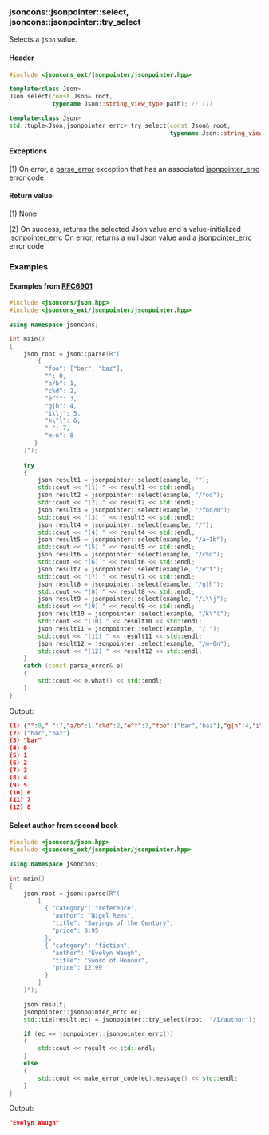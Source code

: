 ### jsoncons::jsonpointer::select, jsoncons::jsonpointer::try_select

Selects a `json` value.

#### Header
```c++
#include <jsoncons_ext/jsonpointer/jsonpointer.hpp>

template<class Json>
Json select(const Json& root, 
            typename Json::string_view_type path); // (1)

template<class Json>
std::tuple<Json,jsonpointer_errc> try_select(const Json& root, 
                                             typename Json::string_view_type path);  // (2)

```

#### Exceptions

(1) On error, a [parse_error](../parse_error.md) exception that has an associated [jsonpointer_errc](jsonpointer_errc.md) error code.

#### Return value

(1) None

(2) On success, returns the selected Json value and a value-initialized [jsonpointer_errc](jsonpointer_errc.md)
On error, returns a null Json value and a [jsonpointer_errc](jsonpointer_errc.md) error code 

### Examples

#### Examples from [RFC6901](https://tools.ietf.org/html/rfc6901)

```c++
#include <jsoncons/json.hpp>
#include <jsoncons_ext/jsonpointer/jsonpointer.hpp>

using namespace jsoncons;

int main()
{
    json root = json::parse(R"(
        {
          "foo": ["bar", "baz"],
          "": 0,
          "a/b": 1,
          "c%d": 2,
          "e^f": 3,
          "g|h": 4,
          "i\\j": 5,
          "k\"l": 6,
          " ": 7,
          "m~n": 8
       }
    )");
   
    try
    {
        json result1 = jsonpointer::select(example, "");
        std::cout << "(1) " << result1 << std::endl;
        json result2 = jsonpointer::select(example, "/foo");
        std::cout << "(2) " << result2 << std::endl;
        json result3 = jsonpointer::select(example, "/foo/0");
        std::cout << "(3) " << result3 << std::endl;
        json result4 = jsonpointer::select(example, "/");
        std::cout << "(4) " << result4 << std::endl;
        json result5 = jsonpointer::select(example, "/a~1b");
        std::cout << "(5) " << result5 << std::endl;
        json result6 = jsonpointer::select(example, "/c%d");
        std::cout << "(6) " << result6 << std::endl;
        json result7 = jsonpointer::select(example, "/e^f");
        std::cout << "(7) " << result7 << std::endl;
        json result8 = jsonpointer::select(example, "/g|h");
        std::cout << "(8) " << result8 << std::endl;
        json result9 = jsonpointer::select(example, "/i\\j");
        std::cout << "(9) " << result9 << std::endl;
        json result10 = jsonpointer::select(example, "/k\"l");
        std::cout << "(10) " << result10 << std::endl;
        json result11 = jsonpointer::select(example, "/ ");
        std::cout << "(11) " << result11 << std::endl;
        json result12 = jsonpointer::select(example, "/m~0n");
        std::cout << "(12) " << result12 << std::endl;
    }
    catch (const parse_error& e)
    {
        std::cout << e.what() << std::endl;
    }
}
```
Output:
```json
(1) {"":0," ":7,"a/b":1,"c%d":2,"e^f":3,"foo":["bar","baz"],"g|h":4,"i\\j":5,"k\"l":6,"m~n":8}
(2) ["bar","baz"]
(3) "bar"
(4) 0
(5) 1
(6) 2
(7) 3
(8) 4
(9) 5
(10) 6
(11) 7
(12) 8
```

#### Select author from second book

```c++
#include <jsoncons/json.hpp>
#include <jsoncons_ext/jsonpointer/jsonpointer.hpp>

using namespace jsoncons;

int main()
{
    json root = json::parse(R"(
        [
          { "category": "reference",
            "author": "Nigel Rees",
            "title": "Sayings of the Century",
            "price": 8.95
          },
          { "category": "fiction",
            "author": "Evelyn Waugh",
            "title": "Sword of Honour",
            "price": 12.99
          }
        ]
    )");

    json result;
    jsonpointer::jsonpointer_errc ec;
    std::tie(result,ec) = jsonpointer::try_select(root, "/1/author");

    if (ec == jsonpointer::jsonpointer_errc())
    {
        std::cout << result << std::endl;
    }
    else
    {
        std::cout << make_error_code(ec).message() << std::endl;
    }
}
```
Output:
```json
"Evelyn Waugh"
```


